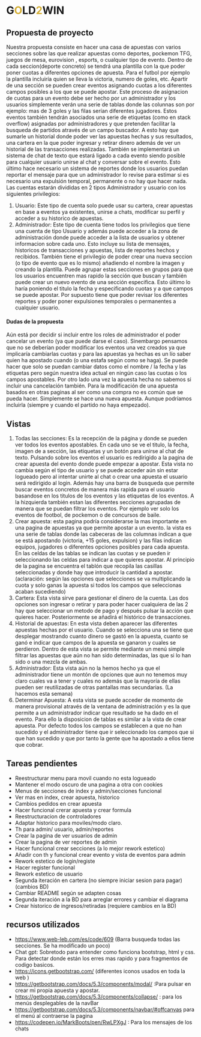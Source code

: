 # G<font color="D4AF37">O</font>LD<font color="D4AF37">2</font>WIN

## Propuesta de proyecto
Nuestra propuesta consiste en hacer una casa de apuestas con varios secciones sobre las que realizar apuestas como deportes, pockemon TFG, juegos de mesa, eurovision , esports, o cualquier tipo de evento. Dentro de cada seccion(deporte concreto) se tendrá una plantilla con la que poder poner cuotas a diferentes opciones de apuesta. Para el futbol por ejemplo la plantilla incluiría quien se lleva la victoria, numero de goles, etc.
Apartir de una sección se pueden crear eventos asignando cuotas a los diferentes campos posibles a los que se puede apostar. Este proceso de asignacion de cuotas para un evento debe ser hecho por un administrador y los usuarios simplemente verán una serie de tablas donde las colunnas son por ejemplo: mas de 3 goles y las filas serían diferentes jugadores. Estos eventos también tendrán asociados una serie de etiquetas (como en stack overflow) asignadas por administradores y que pretenden facilitar la busqueda de partidos através de un campo buscador. 
A esto hay que sumarle un historial donde poder ver las apuestas hechas y sus resultados, una cartera en la que poder ingresar y retirar dinero además de ver un historial de las transacciones realizadas. También se implementará un sistema de chat de texto que estará ligado a cada evento siendo posible para cualquier usuario unirse al chat y conversar sobre el evento. Esto último hace necesario un sistema de reportes donde los usuarios puedan reportar el mensaje para que un administrador lo revise para estimar si es necesario una expulsión temporal, permanente o no hay que hacer nada. 
Las cuentas estarán divididas en 2 tipos Administrador y usuario con los siguientes privilegios:
1. Usuario: Este tipo de cuenta solo puede usar su cartera, crear apuestas en base a eventos ya existentes, unirse a chats, modificar su perfil y acceder a su historico de apuestas.
2. Administrador: Este tipo de cuenta tiene todos los privilegios que tiene una cuenta de tipo Usuario y además puede acceder a la zona de administración donde puede acceder a la lista de usuarios y obtener informacion sobre cada uno. Esto incluye su lista de mensajes, historicos de transacciones y apuestas, lista de reportes hechos y recibidos. También tiene el privilegio de poder crear una nueva seccion (o tipo de evento que es lo mismo) añadiendo el nombre la imagen y creando la plantilla. Puede agrupar estas secciones en grupos para que los usuarios encuentren mas rapido la sección que buscan y también puede crear un nuevo evento de una sección especifica. Esto último lo haría poniendo el titulo la fecha y especificando cuotas y a que campos se puede apostar. Por supuesto tiene que poder revisar los diferentes reportes y poder poner expulsiones temporales o permanentes a cualquier usuario.  

#### Dudas de la propuesta
Aún está por decidir si incluir entre los roles de administrador el poder cancelar un evento (ya que puede darse el caso). Sinembargo pensamos que no se deberían poder modificar los eventos una vez creados ya que implicaría cambiarlas cuotas y para las apuestas ya hechas es un lío saber quien ha apostado cuando (o una estafa según como se haga). Se puede hacer que solo se puedan cambiar datos como el nombre / la fecha y las etiquetas pero según nuestra idea actual en ningún caso las cuotas o los campos apostables. 
Por otro lado una vez la apuesta hecha no sabemos si incluir una cancelación también. Para la modificación de una apuesta basados en otras paginas al ser como una compra no es común que se pueda hacer. Simplemente se hace una nueva apuesta. Aunque podríamos incluirla (siempre y cuando el partido no haya empezado).

## Vistas
1. Todas las secciones: Es la recepción de la página y donde se pueden ver todos los eventos apostables. En cada uno se ve el titulo, la fecha, imagen de a sección, las etiquetas y un botón para unirse al chat de texto. Pulsando sobre los eventos el usuario es redirigido a la pagina de crear apuesta del evento donde puede empezar a apostar. Esta vista no cambia según el tipo de usuario y se puede acceder aún sin estar logueado pero al intentar unirte al chat o crear una apuesta el usuario será redirigido al login. Además hay una barra de busqueda que permite buscar eventos concretos de manera más rapida para el usuario basandose en los titulos de los eventos y las etiquetas de los eventos. A la hizquierda también estan las diferentes secciones agrupadas de manera que se puedan filtrar los eventos. Por ejemplo ver solo los eventos de footbol, de pockemon o  de concursos de baile. 
2. Crear apuesta: esta pagina podría considerarse la mas importante en una pagina de apuestas ya que permite apostar a un evento. la vista es una serie de tablas donde las cabeceras de las columnas indican a que se está apostando (victoria, +15 goles, expulsion) y las filas indican equipos, jugadores o diferentes opciones posibles para cada apuesta. En las celdas de las tablas se indican las cuotas y se pueden ir seleccionando las celdas para indicar a que quieres apostar. Al principio de la pagina se encuentra el tablón que recopila las casillas seleccionadas y donde hay que introducir la cantidad a apostar. (aclaración: según las opciones que selecciones se va multiplicando la cuota y solo ganas la apuesta si todos los campos que seleccionas acaban sucediendo)
3. Cartera: Esta vista sirve para gestionar el dinero de la cuenta. Las dos opciones son ingresar o retirar y para poder hacer cualquiera de las 2 hay que seleccionar un metodo de pago y después pulsar la acción que quieres hacer. Posteriormente se añadirá el histórico de transacciones.
4. Historial de apuestas: En esta vista deben aparecer las diferentes apuestas hechas por el usuario. Cuando se selecciona una se tiene que desplegar mostrando cuanto dinero se gastó en la apuesta, cuanto se ganó e indicar que campos de la apuesta se ganaron y cuales se perdieron. Dentro de esta vista se permite mediante un menú simple filtrar las apuestas que aún no han sido determinadas, las que si lo han sido o una mezcla de ambas. 
5. Administrador: Esta vista aún no la hemos hecho ya que el administrador tiene un montón de opciones que aun no tenemos muy claro cuales va a tener y cuales no además que la mayoría de ellas pueden ser reutilizadas de otras pantallas mas secundarias. (La hacemos esta semana)
6. Determinar Apuesta: A esta vista se puede acceder de momento de manera provisional através de la ventana de administración y es la que permite a un administrador indicar que resultado se ha dado en el evento. Para ello la disposicion de tablas es similar a la vista de crear apuesta. Por defecto todos los campos se establecen a que no han sucedido y el administrador tiene que ir seleccionado los campos que si que han sucedido y que por tanto la gente que ha apostado a ellos tiene que cobrar.

## Tareas pendientes
- Reestructurar menu para movil cuando no esta logueado
- Mantener el modo oscuro de una pagina a otra con cookies
- Menus de secciones de index y admin/secciones funcional
- Ver mas en index, crear apuesta, historico
- Cambios pedidos en crear apuesta
- Hacer funcional crerar apuesta y crear formula
- Reestructuracion de controladores
- Adaptar historico para moviles/modo claro.
- Th para admin/ usuario, admin/reportes
- Crear la pagina de ver usuarios de admin
- Crear la pagina de ver reportes de admin
- Hacer funcional crear secciones (a lo mejor rework estetico)
- Añadir con th y funcional crear evento y vista de eventos para admin
- Rework estetico de login/registe 
- Hacer register funcional
- Rework estetico de usuario
- Segunda iteración en cartera (no siempre iniciar sesion para pagar) (cambios BD)
- Cambiar README según se adapten cosas
- Segunda iteración a la BD para arreglar errores y cambiar el diagrama
- Crear historico de ingresos/retiradas (requiere cambios en la BD)


## recursos utilizados
- https://www.web-leb.com/es/code/609 (Barra busqueda todas las secciones. Se ha modificado un poco)
- Chat gpt: Sobretodo para entender como funciona bootstrap, html y css. Para detectar donde están los erres mas rapido y para fragmentos de codigo basicos.
- https://icons.getbootstrap.com/ (diferentes iconos usados en toda la web
)
- https://getbootstrap.com/docs/5.3/components/modal/ :Para pulsar en crear mi propia apuesta y apostar. 
- https://getbootstrap.com/docs/5.3/components/collapse/ : para los menús desplegables de la navBar
- https://getbootstrap.com/docs/5.3/components/navbar/#offcanvas para el menú al contraerse la pagina
- https://codepen.io/MarkBoots/pen/RwLPXgJ : Para los mensajes de los chats